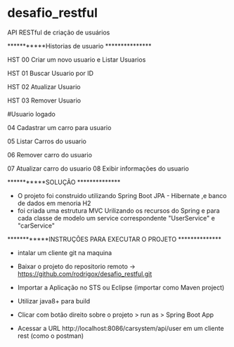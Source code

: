 # desafio_restful
 API RESTful de criação de usuários

 


***********Historias de usuario ***************

HST 00 Criar um novo usuario e Listar Usuarios 

HST 01 Buscar Usuario por ID 

HST 02 Atualizar Usuario
 
HST 03 Remover Usuario 


#Usuario logado 

  
04 Cadastrar um carro para usuario 

05 Listar Carros do usuario 

06 Remover carro do usuario 

07 Atualizar carro do usuario 
08 Exibir informações do usuario



***********SOLUÇÃO **************

* O projeto foi construido utilizando  Spring Boot JPA - Hibernate ,e banco de dados em menoria H2
* foi criada uma estrutura MVC Urilizando os recursos do Spring e para cada classe de modelo um service correspondente  "UserService" e "carService"


 
************INSTRUÇÕES  PARA EXECUTAR O PROJETO  **************


* intalar um cliente git na maquina 

* Baixar o projeto do repositorio remoto  ->   https://github.com/rodrigox/desafio_restful.git

* Importar a Aplicação no STS ou Eclipse (importar como Maven project) 

* Utilizar java8+ para build

* Clicar com botão direito sobre o projeto > run as > Spring Boot App

* Acessar a URL http://localhost:8086/carsystem/api/user em um cliente rest (como o postman)



